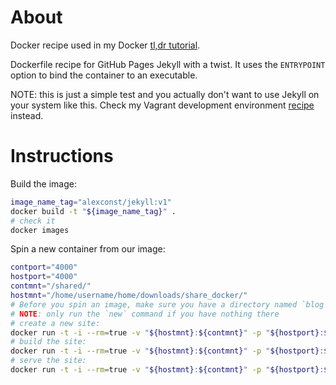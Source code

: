 # About

Docker recipe used in my Docker [tl,dr tutorial](https://alexconst.github.io/2016/02/02/docker-basics/).



Dockerfile recipe for GitHub Pages Jekyll with a twist. It uses the `ENTRYPOINT` option to bind the container to an executable.

NOTE: this is just a simple test and you actually don't want to use Jekyll on your system like this. Check my Vagrant development environment [recipe](https://github.com/alexconst/vagrant_recipes/) instead.

# Instructions

Build the image:
```bash
image_name_tag="alexconst/jekyll:v1"
docker build -t "${image_name_tag}" .
# check it
docker images
```


Spin a new container from our image:
```bash
contport="4000"
hostport="4000"
contmnt="/shared/"
hostmnt="/home/username/home/downloads/share_docker/"
# Before you spin an image, make sure you have a directory named `blog` in the host shared folder.
# NOTE: only run the `new` command if you have nothing there
# create a new site:
docker run -t -i --rm=true -v "${hostmnt}:${contmnt}" -p "${hostport}:${contport}"  "${image_name_tag}" new .
# build the site:
docker run -t -i --rm=true -v "${hostmnt}:${contmnt}" -p "${hostport}:${contport}"  "${image_name_tag}" build
# serve the site:
docker run -t -i --rm=true -v "${hostmnt}:${contmnt}" -p "${hostport}:${contport}"  "${image_name_tag}" serve
```

